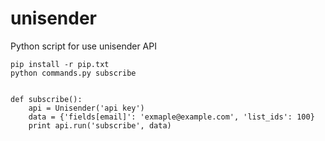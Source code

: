 # unisender
Python script for use unisender API

```
pip install -r pip.txt
python commands.py subscribe


def subscribe():
    api = Unisender('api key')
    data = {'fields[email]': 'exmaple@example.com', 'list_ids': 100}
    print api.run('subscribe', data)
    
```
